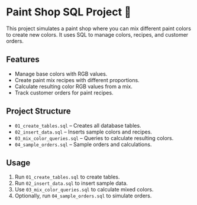 # Paint Shop SQL Project 🎨

This project simulates a paint shop where you can mix different paint colors to create new colors. It uses SQL to manage colors, recipes, and customer orders.  

## Features
- Manage base colors with RGB values.
- Create paint mix recipes with different proportions.
- Calculate resulting color RGB values from a mix.
- Track customer orders for paint recipes.

## Project Structure
- `01_create_tables.sql` – Creates all database tables.
- `02_insert_data.sql` – Inserts sample colors and recipes.
- `03_mix_color_queries.sql` – Queries to calculate resulting colors.
- `04_sample_orders.sql` – Sample orders and calculations.

## Usage
1. Run `01_create_tables.sql` to create tables.
2. Run `02_insert_data.sql` to insert sample data.
3. Use `03_mix_color_queries.sql` to calculate mixed colors.
4. Optionally, run `04_sample_orders.sql` to simulate orders.
